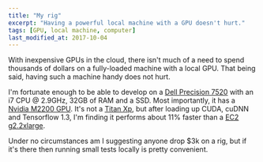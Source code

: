 ```yaml
---
title: "My rig"
excerpt: "Having a powerful local machine with a GPU doesn't hurt."
tags: [GPU, local machine, computer]
last_modified_at: 2017-10-04
---
```

With inexpensive GPUs in the cloud, there isn't much of a need to spend thousands of dollars on a fully-loaded machine with a local GPU. That being said, having such a machine handy does not hurt.

I'm fortunate enough to be able to develop on a [Dell Precision 7520](https://www.dell.com/en-us/work/shop/dell-laptops-and-notebooks/precision-7520/spd/precision-15-7520-laptop) with an i7 CPU @ 2.9GHz, 32GB of RAM and a SSD. Most importantly, it has a [Nvidia M2200 GPU](https://www.techpowerup.com/gpudb/2922/quadro-m2200-mobile). It's not a [Titan Xp](https://www.nvidia.com/en-us/geforce/products/10series/titan-xp/), but after loading up CUDA, cuDNN and Tensorflow 1.3, I'm finding it performs about 11% faster than a [EC2 g2.2xlarge](https://aws.amazon.com/blogs/aws/new-g2-instance-type-with-4x-more-gpu-power/).

Under no circumstances am I suggesting anyone drop $3k on a rig, but if it's there then running small tests locally is pretty convenient.
